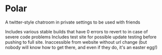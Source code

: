 # Polar
A twitter-style chatroom in private settings to be used with friends


Includes various stable builds that have 0 errors to revert to in case of severe code problems
Includes test site for possible update testing before pushing to full site. Inaccessible from website without url change (but nobody will know how to get there, and even if they do, it's an easter egg!)

